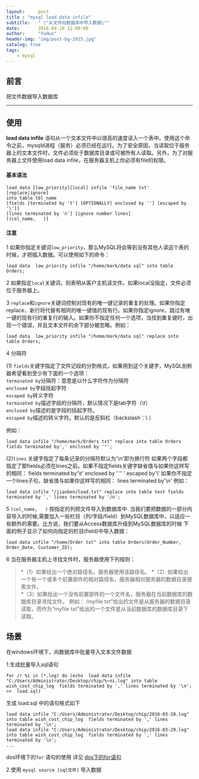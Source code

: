 ```yaml
---
layout:     post
title : "mysql load data infile"
subtitle:   " \"从文件向数据库中导入数据\""
date:       2016-04-18 12:00:00
author:     "YuHuo"
header-img: "img/post-bg-2015.jpg"
catalog: true
tags:
    - mysql
---
```

## 前言  

把文件数据导入数据库  

---

## 使用  

**load data infile** 语句从一个文本文件中以很高的速度读入一个表中。使用这个命令之前，mysqld进程（服务）必须已经在运行。为了安全原因，当读取位于服务器上的文本文件时，文件必须处于数据库目录或可被所有人读取。另外，为了对服务器上文件使用load data infile，在服务器主机上你必须有file的权限。

#### 基本语法  

    load data [low_priority][local] infile 'file_name txt' [replace|ignore]  
    into table tbl_name  
    [fields [terminated by 't'] [OPTIONALLY] enclosed by ''] [escaped by '\']]  
    [lines terminated by 'n'] [ignore number lines] 
    [(col_name,   )]  

#### 注意
   
1  如果你指定关键词`low_priority`，那么MySQL将会等到没有其他人读这个表的时候，才把插入数据。可以使用如下的命令：  
   
	load data  low_priority infile "/home/mark/data sql" into table Orders;  
	
2  如果指定`local`关键词，则表明从客户主机读文件。如果local没指定，文件必须位于服务器上。  

3  `replace`和`ignore`关键词控制对现有的唯一键记录的重复的处理。如果你指定replace，新行将代替有相同的唯一键值的现有行。如果你指定ignore，跳过有唯一键的现有行的重复行的输入。如果你不指定任何一个选项，当找到重复键时，出现一个错误，并且文本文件的余下部分被忽略。例如：  

	load data  low_priority infile "/home/mark/data sql" replace into table Orders;
 
4 分隔符  

(1) `fields`关键字指定了文件记段的分割格式，如果用到这个关键字，MySQL剖析器希望看到至少有下面的一个选项：   
`terminated by`分隔符：意思是以什么字符作为分隔符  
`enclosed by`字段括起字符  
`escaped by`转义字符  
`terminated by`描述字段的分隔符，默认情况下是tab字符（\t）   
`enclosed by`描述的是字段的括起字符。  
`escaped by`描述的转义字符。默认的是反斜杠（backslash：\ ）   

例如：  

	load data infile "/home/mark/Orders txt" replace into table Orders fields terminated by',' enclosed by '"';  

(2)`lines` 关键字指定了每条记录的分隔符默认为'\n'即为换行符
如果两个字段都指定了那fields必须在lines之前。如果不指定fields关键字缺省值与如果你这样写的相同： fields terminated by'\t' enclosed by ’ '' ‘ escaped by'\\'
如果你不指定一个lines子句，缺省值与如果你这样写的相同： lines terminated by'\n'
例如：  

	load data infile "/jiaoben/load.txt" replace into table test fields terminated by ',' lines terminated by '/n';  

5  `(col_name,   )` 按指定的列把文件导入到数据库中. 当我们要把数据的一部分内容导入的时候,需要加入一些栏目（列/字段/field）到MySQL数据库中，以适应一些额外的需要。比方说，我们要从Access数据库升级到MySQL数据库的时候
下面的例子显示了如何向指定的栏目(field)中导入数据： 

	load data infile "/home/Order txt" into table Orders(Order_Number, Order_Date, Customer_ID);  

6  当在服务器主机上寻找文件时，服务器使用下列规则： 
> *（1）如果给出一个绝对路径名，服务器使用该路径名。 
> *（2）如果给出一个有一个或多个前置部件的相对路径名，服务器相对服务器的数据目录搜索文件。  
> *（3）如果给出一个没有前置部件的一个文件名，服务器在当前数据库的数据库目录寻找文件。 
例如： /myfile txt”给出的文件是从服务器的数据目录读取，而作为“myfile txt”给出的一个文件是从当前数据库的数据库目录下读取。



## 场景
    
在windows环境下，向数据库中批量导入文本文件数据   

1.生成批量导入sql语句   
  

	for /r %i in (*.log) do (echo  load data infile "C:/Users/Administrator/Desktop/chip/%~ni.log" into table wish_cost_chip_log  fields terminated by ',' lines terminated by '\n'; >>  load.sql)  

生成 load.sql 中的语句格式如下  

	load data infile "C:/Users/Administrator/Desktop/chip/2016-03-28.log" into table wish_cost_chip_log  fields terminated by ',' lines terminated by '\n'; 
	load data infile "C:/Users/Administrator/Desktop/chip/2016-03-29.log" into table wish_cost_chip_log  fields terminated by ',' lines terminated by '\n'; 
	...

dos环境下的`for` 语句的使用 详见 [dos下的for语句](./)  

2.使用 `mysql source [sql文件]` 导入数据  
